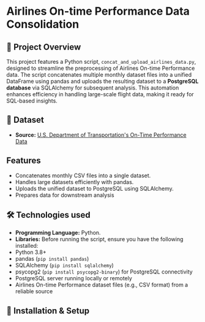 # Airlines On-time Performance Data Consolidation

## 📌 Project Overview
This project features a Python script, `concat_and_upload_airlines_data.py`, designed to streamline the preprocessing of Airlines On-time Performance data. The script concatenates multiple monthly dataset files into a unified DataFrame using pandas and uploads the resulting dataset to a **PostgreSQL database** via SQLAlchemy for subsequent analysis. This automation enhances efficiency in handling large-scale flight data, making it ready for SQL-based insights.
## 📂 Dataset
- **Source:** [ U.S. Department of Transportation's On-Time Performance Data](https://transtats.bts.gov/Tables.asp?QO_VQ=EFD&QO_anzr=Nv4yv0r%FDb0-gvzr%FDcr4s14zn0pr%FDQn6n&QO_fu146_anzr=b0-gvzr)
## Features
- Concatenates monthly CSV files into a single dataset.
- Handles large datasets efficiently with pandas.
- Uploads the unified dataset to PostgreSQL using SQLAlchemy.
- Prepares data for downstream analysis 
## 🛠️ Technologies used
- **Programming Language:** Python.
- **Libraries:** Before running the script, ensure you have the following installed:
- Python 3.8+
- pandas (`pip install pandas`)
- SQLAlchemy (`pip install sqlalchemy`)
- psycopg2 (`pip install psycopg2-binary`) for PostgreSQL connectivity
- PostgreSQL server running locally or remotely
- Airlines On-time Performance dataset files (e.g., CSV format) from a reliable source
  
## 🔧 Installation & Setup
